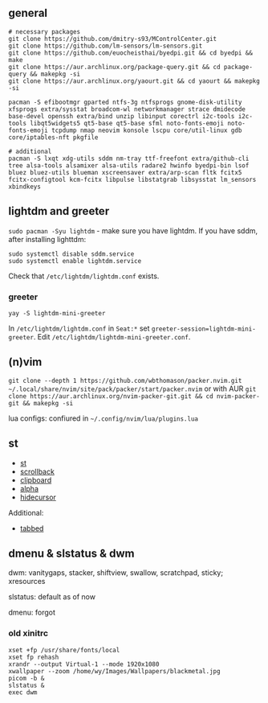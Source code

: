## general

```
# necessary packages
git clone https://github.com/dmitry-s93/MControlCenter.git
git clone https://github.com/lm-sensors/lm-sensors.git
git clone https://github.com/euocheisthai/byedpi.git && cd byedpi && make
git clone https://aur.archlinux.org/package-query.git && cd package-query && makepkg -si
git clone https://aur.archlinux.org/yaourt.git && cd yaourt && makepkg -si

pacman -S efibootmgr gparted ntfs-3g ntfsprogs gnome-disk-utility xfsprogs extra/sysstat broadcom-wl networkmanager strace dmidecode base-devel openssh extra/bind unzip libinput corectrl i2c-tools i2c-tools libqt5widgets5 qt5-base qt5-base sfml noto-fonts-emoji noto-fonts-emoji tcpdump nmap neovim konsole lscpu core/util-linux gdb core/iptables-nft pkgfile 

# additional 
pacman -S lxqt xdg-utils sddm nm-tray ttf-freefont extra/github-cli tree alsa-tools alsamixer alsa-utils radare2 hwinfo byedpi-bin lsof bluez bluez-utils blueman xscreensaver extra/arp-scan fltk fcitx5 fcitx-configtool kcm-fcitx libpulse libstatgrab libsysstat lm_sensors xbindkeys

```


## lightdm and greeter

`sudo pacman -Syu lightdm` - make sure you have lightdm. If you have sddm, after installing lighttdm:
```
sudo systemctl disable sddm.service
sudo systemctl enable lightdm.service
```

Check that `/etc/lightdm/lightdm.conf` exists.

### greeter
```
yay -S lightdm-mini-greeter
```

In `/etc/lightdm/lightdm.conf` in `Seat:*` set `greeter-session=lightdm-mini-greeter`. Edit `/etc/lightdm/lightdm-mini-greeter.conf`.


## (n)vim

`git clone --depth 1 https://github.com/wbthomason/packer.nvim.git ~/.local/share/nvim/site/pack/packer/start/packer.nvim` or with AUR `git clone https://aur.archlinux.org/nvim-packer-git.git && cd nvim-packer-git && makepkg -si`

lua configs: confiured in `~/.config/nvim/lua/plugins.lua`

## st

- [st](https://st.suckless.org/)
- [scrollback](https://st.suckless.org/patches/scrollback/)
- [clipboard](https://st.suckless.org/patches/clipboard/)
- [alpha](https://st.suckless.org/patches/alpha/)
- [hidecursor](https://st.suckless.org/patches/hidecursor/)

Additional:
- [tabbed](https://tools.suckless.org/tabbed/)


## dmenu & slstatus & dwm

dwm: vanitygaps, stacker, shiftview, swallow, scratchpad, sticky; xresources

slstatus: default as of now

dmenu: forgot


### old xinitrc

```
xset +fp /usr/share/fonts/local 
xset fp rehash
xrandr --output Virtual-1 --mode 1920x1080
xwallpaper --zoom /home/wy/Images/Wallpapers/blackmetal.jpg
picom -b &
slstatus &
exec dwm
```